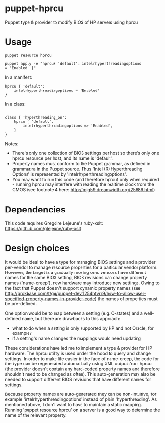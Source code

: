 puppet-hprcu
============

Puppet type &amp; provider to modify BIOS of HP servers using hprcu

# Usage

<code>puppet resource hprcu</code>

<code>puppet apply -e "hprcu{ 'default': intelrhyperthreadingoptions = 'Enabled' }"</code>

In a manifest:

<pre><code>hprcu { 'default':
	intelrhyperthreadingoptions = 'Enabled' 
}</code></pre>

In a class:

<pre><code>
class { 'hyperthreading_on':
	hprcu { 'default':
		intelrhyperthreadingoptions => 'Enabled',
	}
}
</code></pre>

Notes: 

* There's only one collection of BIOS settings per host so there's only one hprcu resource per host, and its name is 'default'.
* Property names must conform to the Puppet grammar, as defined in grammar.ra in the Puppet source. Thus 'Intel (R) Hyperthreading Options' is represented by 'intelrhyperthreadingoptions'.
* You may want to run this code (and therefore hprcu) only when required - running hprcu may interfere with reading the realtime clock from the CMOS (see footnote 4 here: http://mjg59.dreamwidth.org/25686.html)

# Dependencies

This code requires Gregoire Lejeune's ruby-xslt: https://github.com/glejeune/ruby-xslt

# Design choices

It would be ideal to have a type for managing BIOS settings and a provider per-vendor to manage resource properties for a particular vendor platform. However, the target is a gradually moving one: vendors have different names for the same BIOS setting, BIOS revisions can change property names ('name-creep'), new hardware may introduce new settings. Owing to the fact that Puppet doesn't support dynamic property names (see http://grokbase.com/t/gg/puppet-dev/1254htyrr9/how-to-allow-user-specified-property-names-in-provider-code) the names of properties must be pre-defined.

One option would be to map between a setting (e.g. C-states) and a well-defined name, but there are drawbacks to this approach:

 *    what to do when a setting is only supported by HP and not Oracle, for example? 
 *    if a setting's name changes the mappings would need updating

These considerations have led me to implement a type & provider for HP hardware. The hprcu utility is used under the hood to query and change settings. In order to make life easier in the face of name-creep, the code for the type can be regenerated automatically using XML output from hprcu (the provider doesn't contain any hard-coded property names and therefore shouldn't need to be changed as often). This auto-generation may also be needed to support different BIOS revisions that have different names for settings. 

Because property names are auto-generated they can be non-intuitive, for example 'intelrhyperthreadingoptions' instead of plain 'hyperthreading'. As mentioned above, I don't want to have to maintain a static mapping. Running 'puppet resource hprcu' on a server is a good way to determine the name of the relevant property.
